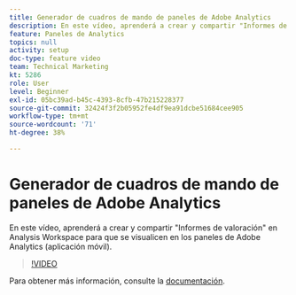 ```yaml
---
title: Generador de cuadros de mando de paneles de Adobe Analytics
description: En este vídeo, aprenderá a crear y compartir "Informes de valoración" en Analysis Workspace para que se visualicen en los paneles de Adobe Analytics (aplicación móvil).
feature: Paneles de Analytics
topics: null
activity: setup
doc-type: feature video
team: Technical Marketing
kt: 5286
role: User
level: Beginner
exl-id: 05bc39ad-b45c-4393-8cfb-47b215228377
source-git-commit: 32424f3f2b05952fe4df9ea91dcbe51684cee905
workflow-type: tm+mt
source-wordcount: '71'
ht-degree: 38%

---
```


# Generador de cuadros de mando de paneles de Adobe Analytics

En este vídeo, aprenderá a crear y compartir &quot;Informes de valoración&quot; en Analysis Workspace para que se visualicen en los paneles de Adobe Analytics (aplicación móvil).

>[!VIDEO](https://video.tv.adobe.com/v/34544/?quality=12)

Para obtener más información, consulte la [documentación](https://docs.adobe.com/help/es-ES/analytics/analyze/mobapp/home.html).
